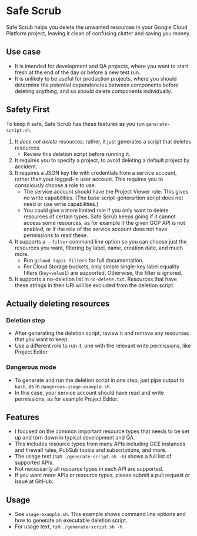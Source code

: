 # Safe Scrub

Safe Scrub helps you delete the unwanted resources in your Google Cloud Platform project, 
leaving it clean of confusing clutter and saving you money.

## Use case
- It is intended for development and QA projects, where you want to start fresh at the end of the day or before a new test run.
- It is unlikely to be useful for production projects, where you should determine the potential dependencies between components before deleting
anything, and so should delete components individually.

## Safety First 
To keep it safe, Safe Scrub has these features as you run `generate-script.sh`.
1. It _does not delete_ resources; rather, it just generates a script that deletes resources.
   - Review this deletion script before running it.
1. It requires you to specify a project, to avoid deleting a default project by accident.
1. It requires a JSON key file with credentials from a service account, rather than your logged-in user account. This requires you to consciously choose a role to use.
    - The service account should have the Project Viewer role. This gives no write capabilities. (The base script-generartion script does not need or use write capabilities.)
    - You could give a more limited role if you only want to delete resources of certain types. Safe Scrub keeps going if it cannot access some resources, as for example if the given GCP API is not enabled, or if the role of the service account does not have permissions to read these.
1. It supports a `--filter` command line option so you can choose just the resources you want,
 filtering by label, name, creation date, and much more. 
   - Run `gcloud topic filters` for full documentation.
   - For Cloud Storage buckets, only simple single-key label equality filters  (`key=value1`) are supported. Otherwise, the filter is ignored.
1. It supports a no-deletion list in `no-delete.txt`. Resources that have these strings in their URI will be excluded from the deletion script.

## Actually deleting resources
### Deletion step
  - After generating the deletion script, review it and remove any resources that you want to keep.
  - Use a different role to run it, one with the relevant write permissions, like Project Editor.
### Dangerous mode
  - To generate and run the deletion script in one step, just pipe output to `bash`, as in `dangerous-usage-example.sh`. 
  - In this case, your service account should have read and write permissions, as for example Project Editor.

## Features
- I focused on the common important resource types that needs to be set up and torn down
 in typical development and QA.
- This includes resource types from many APIs including GCE instances and firewall rules,
PubSub topics and subscriptions, and more. 
- The usage text (run  `./generate-script.sh -h`) shows a full list of supported APIs.  
- Not necessarily all resource types in each API are supported. 
- If you want more APIs or resource types, please submit a pull request or issue at GitHub.

## Usage
- See `usage-example.sh`. This example shows command line options and how to generate an executable deletion script.
- For usage text, run `./generate-script.sh -h`.